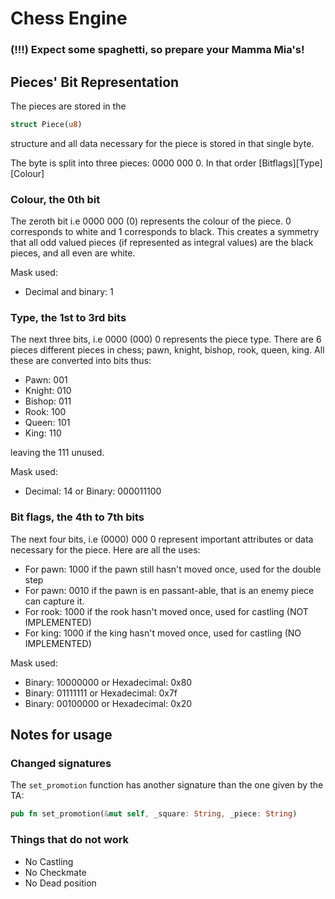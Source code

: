 # Chess Engine

### (!!!) Expect some spaghetti, so prepare your Mamma Mia's!

## Pieces' Bit Representation
The pieces are stored in the 
```rust
struct Piece(u8)
```
structure and all data necessary for the piece is stored in that single byte.

The byte is split into three pieces: 0000 000 0. In that order [Bitflags][Type][Colour]

### Colour, the 0th bit
The zeroth bit i.e 0000 000 (0) represents the colour of the piece. 0 corresponds to white and 1 corresponds to black. This creates a symmetry that all odd valued pieces (if represented as integral values) are the black pieces, and all even are white.

Mask used: 
- Decimal and binary: 1

### Type, the 1st to 3rd bits
The next three bits, i.e 0000 (000) 0 represents the piece type. There are 6 pieces different pieces in chess; pawn, knight, bishop, rook, queen, king. All these are converted into bits thus:
- Pawn: 001
- Knight: 010
- Bishop: 011
- Rook: 100
- Queen: 101
- King: 110

leaving the 111 unused.

Mask used:
- Decimal: 14 or Binary: 000011100

### Bit flags, the 4th to 7th bits
The next four bits, i.e (0000) 000 0 represent important attributes or data necessary for the piece. Here are all the uses:

- For pawn: 1000 if the pawn still hasn't moved once, used for the double step
- For pawn: 0010 if the pawn is en passant-able, that is an enemy piece can capture it.
- For rook: 1000 if the rook hasn't moved once, used for castling (NOT IMPLEMENTED)
- For king: 1000 if the king hasn't moved once, used for castling (NO IMPLEMENTED)

Mask used:
- Binary: 10000000 or Hexadecimal: 0x80
- Binary: 01111111 or Hexadecimal: 0x7f
- Binary: 00100000 or Hexadecimal: 0x20

## Notes for usage
### Changed signatures
The `set_promotion` function has another signature than the one given by the TA:
```rust
pub fn set_promotion(&mut self, _square: String, _piece: String)
```

### Things that do not work
- No Castling
- No Checkmate
- No Dead position
